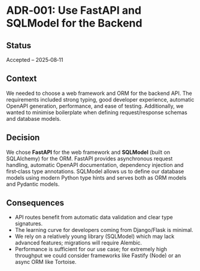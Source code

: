 <!-- markdownlint-disable MD041 -->
# ADR‑001: Use FastAPI and SQLModel for the Backend

## Status

Accepted – 2025‑08‑11

## Context

We needed to choose a web framework and ORM for the backend API. The
requirements included strong typing, good developer experience, automatic
OpenAPI generation, performance, and ease of testing. Additionally, we wanted
to minimise boilerplate when defining request/response schemas and database
models.

## Decision

We chose **FastAPI** for the web framework and **SQLModel** (built on
SQLAlchemy) for the ORM. FastAPI provides asynchronous request handling,
automatic OpenAPI documentation, dependency injection and first‑class
type annotations. SQLModel allows us to define our database models using
modern Python type hints and serves both as ORM models and Pydantic models.

## Consequences

- API routes benefit from automatic data validation and clear type signatures.
- The learning curve for developers coming from Django/Flask is minimal.
- We rely on a relatively young library (SQLModel) which may lack advanced
  features; migrations will require Alembic.
- Performance is sufficient for our use case; for extremely high throughput we
  could consider frameworks like Fastify (Node) or an async ORM like Tortoise.
